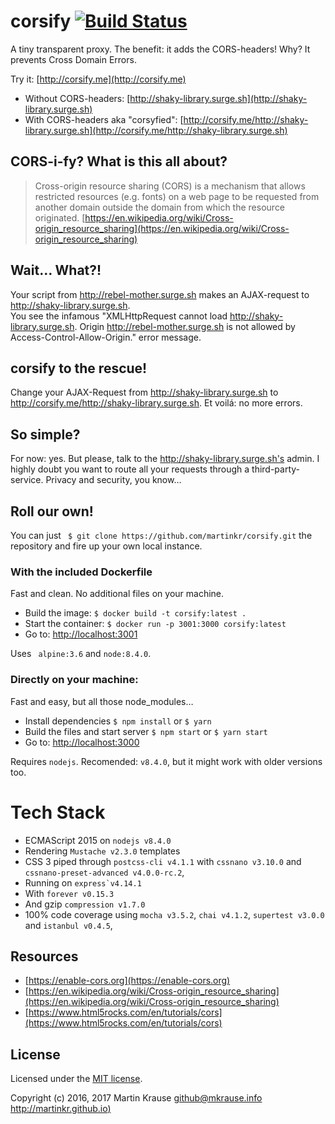 # corsify [![Build Status](https://travis-ci.org/martinkr/corsify.svg?branch=master)](https://travis-ci.org/martinkr/corsify)
A tiny transparent proxy. The benefit: it adds the CORS-headers! Why? It prevents Cross Domain Errors.

Try it: [http://corsify.me](http://corsify.me) 
- Without CORS-headers: [http://shaky-library.surge.sh](http://shaky-library.surge.sh)
- With CORS-headers aka "corsyfied": [http://corsify.me/http://shaky-library.surge.sh](http://corsify.me/http://shaky-library.surge.sh)

## CORS-i-fy? What is this all about?
 > Cross-origin resource sharing (CORS) is a mechanism that allows restricted resources (e.g. fonts) on a web page to be requested from another domain outside the domain from which the resource originated. [https://en.wikipedia.org/wiki/Cross-origin_resource_sharing](https://en.wikipedia.org/wiki/Cross-origin_resource_sharing)

## Wait… What?!
Your script from http://rebel-mother.surge.sh makes an AJAX-request to http://shaky-library.surge.sh. <br/>
You see the infamous "XMLHttpRequest cannot load http://shaky-library.surge.sh. Origin http://rebel-mother.surge.sh is not allowed by Access-Control-Allow-Origin." error message.

## corsify to the rescue!
Change your AJAX-Request from http://shaky-library.surge.sh to http://corsify.me/http://shaky-library.surge.sh. Et voilá: no more errors.

## So simple?
For now: yes.
But please, talk to the http://shaky-library.surge.sh's admin. I highly doubt you want to route all your requests through a third-party-service. Privacy and security, you know…

## Roll our own!
You can just ``` $ git clone https://github.com/martinkr/corsify.git``` the repository and fire up your own local instance.

### With the included Dockerfile
Fast and clean. No additional files on your machine.
- Build the image: ```$ docker build -t corsify:latest . ```
- Start the container: ```$ docker run -p 3001:3000 corsify:latest```
- Go to: [http://localhost:3001](http://localhost:3001)

Uses ``` alpine:3.6``` and ```node:8.4.0```.


### Directly on your machine:
Fast and easy, but all those node_modules…
- Install dependencies ```$ npm install``` or ```$ yarn ```
- Build the files and start server ```$ npm start``` or ```$ yarn start ```
- Go to: [http://localhost:3000](http://localhost:3000)

Requires ```nodejs```. Recomended: ```v8.4.0```, but it might work with older versions too.

# Tech Stack
- ECMAScript 2015 on ```nodejs v8.4.0```
- Rendering ```Mustache v2.3.0``` templates
- CSS 3 piped through ```postcss-cli v4.1.1``` with ```cssnano v3.10.0``` and ```cssnano-preset-advanced v4.0.0-rc.2```,
- Running on ```express`v4.14.1```
- With ```forever v0.15.3```
- And gzip ```compression v1.7.0```
- 100% code coverage using ```mocha v3.5.2```, ```chai v4.1.2```, ```supertest v3.0.0``` and ```istanbul v0.4.5```,

## Resources
- [https://enable-cors.org](https://enable-cors.org)
- [https://en.wikipedia.org/wiki/Cross-origin_resource_sharing](https://en.wikipedia.org/wiki/Cross-origin_resource_sharing)
- [https://www.html5rocks.com/en/tutorials/cors](https://www.html5rocks.com/en/tutorials/cors)

## License
Licensed under the [MIT license](http://www.opensource.org/licenses/mit-license.php).

Copyright (c) 2016, 2017 Martin Krause <github@mkrause.info> [http://martinkr.github.io)](http://martinkr.github.io)

